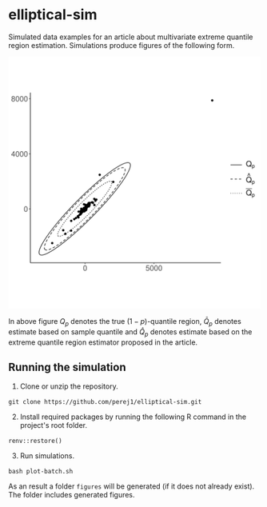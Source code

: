 # elliptical-sim

Simulated data examples for an article about multivariate extreme quantile
region estimation. Simulations produce figures of the following form.

![image](figures/fig-n_5000-k_400-p_low-gamma_1.00.png)

In above figure $Q_p$ denotes the true $(1-p)$-quantile region, $\bar Q_p$
denotes estimate based on sample quantile and $\hat Q_p$ denotes estimate based
on the extreme quantile region estimator proposed in the article.

## Running the simulation

1. Clone or unzip the repository.

```
git clone https://github.com/perej1/elliptical-sim.git
```

2. Install required packages by running the following R command in the project's
   root folder.

```
renv::restore()
```
3. Run simulations.

```
bash plot-batch.sh
```

As an result a folder `figures` will be generated (if it does not already
exist). The folder includes generated figures.
